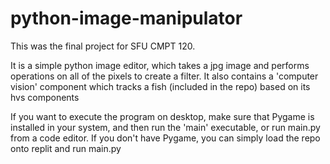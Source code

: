 # python-image-manipulator<br />
This was the final project for SFU CMPT 120.

It is a simple python image editor, which takes a jpg image and performs operations on all of the pixels to create a filter. It also contains a 'computer vision' component which tracks a fish (included in the repo) based on its hvs components

If you want to execute the program on desktop, make sure that Pygame is installed in your system, and then run the 'main' executable, or run main.py from a code editor.
If you don't have Pygame, you can simply load the repo onto replit and run main.py
